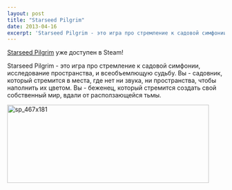 ```yaml
---
layout: post
title: "Starseed Pilgrim"
date: 2013-04-16
excerpt: 'Starseed Pilgrim - это игра про стремление к садовой симфонии, исследование пространства, и всеобъемлющую судьбу. Вы - садовник, который стремится в места, где нет ни звука, ни пространства, чтобы наполнить их цветом. Вы - беженец, который стремится создать свой собственный мир, вдали от расползающейся тьмы.'
---
```


<a href="http://store.steampowered.com/app/230980/" target="_blank">Starseed Pilgrim</a> уже доступен в Steam!

Starseed Pilgrim - это игра про стремление к садовой симфонии, исследование пространства, и всеобъемлющую судьбу. Вы - садовник, который стремится в места, где нет ни звука, ни пространства, чтобы наполнить их цветом. Вы - беженец, который стремится создать свой собственный мир, вдали от расползающейся тьмы.

<a href="http://store.steampowered.com/app/230980/" target="_blank"><img class="aligncenter size-full wp-image-2030" alt="sp_467x181" src="http://gamersoul.ru/wp-content/uploads/2013/04/sp_467x181.jpg" width="467" height="181" /></a>